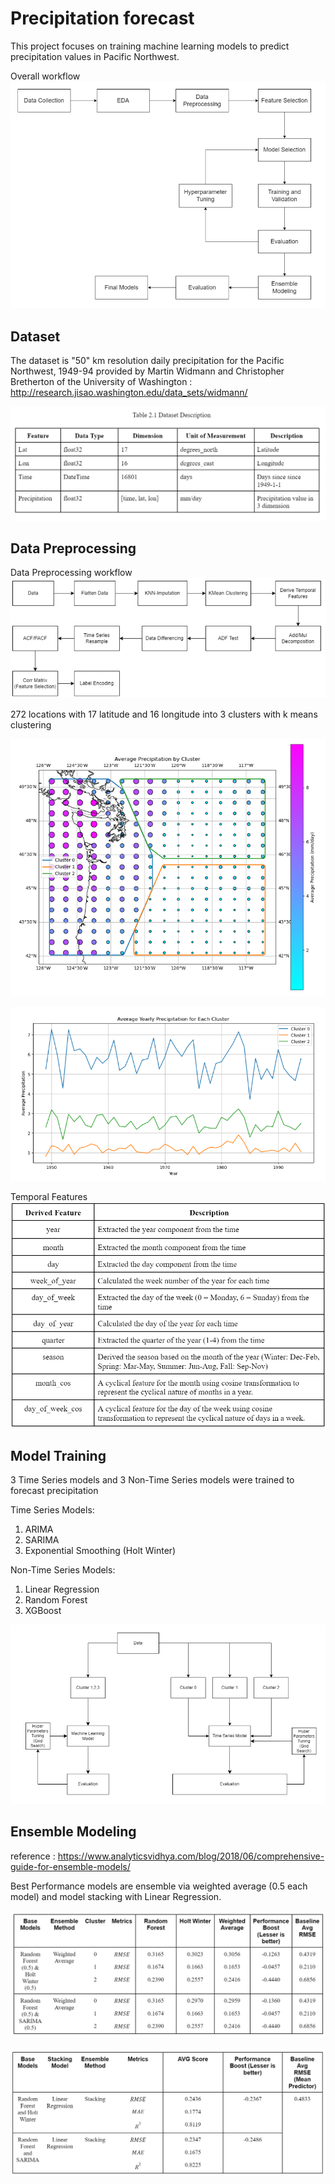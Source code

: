 # Precipitation forecast

This project focuses on training machine learning models to predict precipitation values in Pacific Northwest. 

Overall workflow
![overall workflow](image-8.png)

## Dataset

The dataset is "50" km resolution daily precipitation for the Pacific Northwest, 1949-94 provided by Martin Widmann and Christopher Bretherton of the University of Washington : http://research.jisao.washington.edu/data_sets/widmann/

![Dataset](image.png)

## Data Preprocessing

Data Preprocessing workflow
![Data Preprocessing workflow](image-4.png)

272 locations with 17 latitude and 16 longitude into 3 clusters with k means clustering

![clustered](image-1.png)

![Average Precipitation](image-2.png)

Temporal Features
![Derived Temporal Features from time](image-3.png)

## Model Training 

3 Time Series models and 3 Non-Time Series models were trained to forecast precipitation

Time Series Models:
1. ARIMA
2. SARIMA
3. Exponential Smoothing (Holt Winter)

Non-Time Series Models:
1. Linear Regression
2. Random Forest
3. XGBoost

![Model Training Workflow](image-5.png)

## Ensemble Modeling 
reference : https://www.analyticsvidhya.com/blog/2018/06/comprehensive-guide-for-ensemble-models/

Best Performance models are ensemble via weighted average (0.5 each model) and model stacking with Linear Regression. 

![weighted average](image-6.png)

![model stacking](image-7.png)






